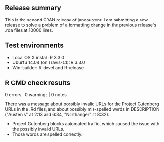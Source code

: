 ## Release summary

This is the second CRAN release of janeaustenr. I am submitting a new release to solve a problem of a formatting change in the previous release's .rda files at 10000 lines.

## Test environments

* Local OS X install: R 3.3.0
* Ubuntu 14.04 (on Travis-CI): R 3.3.0
* Win-builder: R-devel and R-release

## R CMD check results

0 errors | 0 warnings | 0 notes

There was a message about possibly invalid URLs for the Project Gutenberg URLs in the .Rd files, and about possibly mis-spelled words in DESCRIPTION ("Austen's" at 2:13 and 6:34, "Northanger" at 8:32).

* Project Gutenberg blocks automated traffic, which caused the issue with the possibly invalid URLs.
* Those words are spelled correctly.
